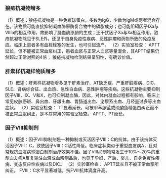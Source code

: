 ## 


### 狼疮抗凝物增多
（1）概述：狼疮抗凝物是一种免疫球蛋白，多数为IgG，少数为IgM或两者混合存在。该物质可能直接抑制凝血酶原酶复合物中的磷脂成分；也可能阻碍因子Ⅸa与Ⅷa的相互作用，故影响了凝血酶原酶的生成；还干扰因子Ⅹa与Ⅹa相互作用。狼疮抗凝物除见于SLE外，还见于自身免疫性疾病、恶性肿瘤和药物所致的免疫反应。临床上患者多有血栓栓塞的发生，也可引起流产。
（2）实验室检查：
APTT延长，但不能被正常血浆纠正，患者血浆与正常人血浆等量混合，其APTT结果仍然超过正常对照的4倍；
狼疮抗凝物检测结果呈阳性，有确诊价值。

### 肝素样抗凝样物质增多
（1）概述：肝素样抗凝物增多见于肝素治疗、AT缺乏症、严重肝脏疾病、DIC、SLE、肾病综合征、出血热、急性白血病、恶性肿瘤等疾病。这些抗凝物主要抑制因子Ⅷ、Ⅸ、Ⅴ和Ⅹ，也可抑制凝血酶，因此，对体内凝血过程都有影响。临床上常见皮肤瘀斑、鼻出血、牙龈出血、胃肠道出血、泌尿系出血、月经量过多等出血症状。
（2）实验室检查：
TT显著延长，可被甲苯胺蓝或硫酸鱼精蛋白纠正而不被正常血浆纠正，是本症常用的实验室检查。
APTT、PT延长。

### 因子Ⅷ抑制剂
（1）概述：因子Ⅷ抑制剂是一种抑制或灭活因子Ⅷ：C的抗体。由于该抗体灭活因子Ⅷ：C，致使因子Ⅷ：C活性降低。临床症状类似于重型血友病A，且对常规抗血友病球蛋白制剂治疗效果不佳。因子Ⅷ抑制物常发生于10%～20%的重型血友病A反复输注血液或血浆制品后，也见于孕妇、产后、婴儿、自身免疫性疾病、变态反应性疾病以及DIC。
（2）实验室检查：
APTT延长且不被正常血浆所纠正。
FⅧ：C水平显著减低，抗FⅧ抗体滴度升高。
